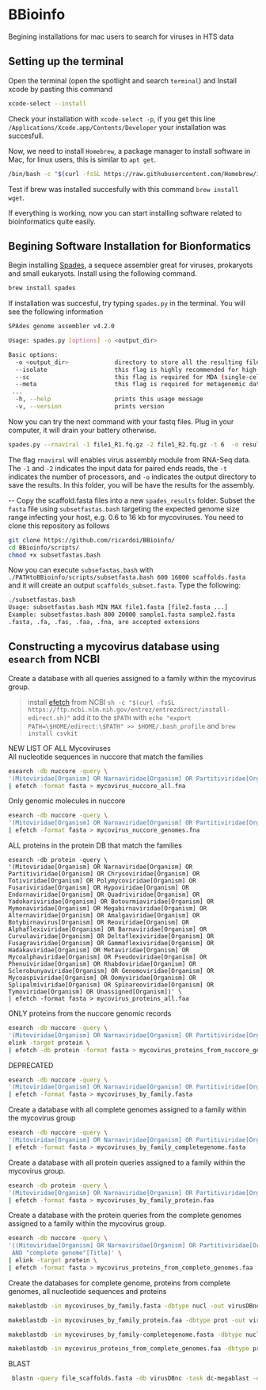 # BBioinfo
Begining installations for mac users to search for viruses in HTS data

## Setting up the terminal
Open the terminal (open the spotlight and search `terminal`) and Install xcode by pasting this command 
```bash
xcode-select --install
```
Check your installation with `xcode-select -p`, if you get this line `/Applications/Xcode.app/Contents/Developer` your installation was succesfull.

Now, we need to install `Homebrew`, a package manager to install software in Mac, for linux users, this is similar to `apt get`.  
```bash
/bin/bash -c "$(curl -fsSL https://raw.githubusercontent.com/Homebrew/install/HEAD/install.sh)"
```
Test if brew was installed succesfully with this command `brew install wget`. 

If everything is working, now you can start installing software related to bioinformatics quite easily.

## Begining Software Installation for Bionformatics
Begin installing [Spades](http://ablab.github.io/spades/), a sequece assembler great for viruses, prokaryots and small eukaryots. 
Install using the following command.
```bash
brew install spades
```
If installation was succesful, try typing `spades.py` in the terminal.
You will see the following information 
```bash
SPAdes genome assembler v4.2.0

Usage: spades.py [options] -o <output_dir>

Basic options:
  -o <output_dir>             directory to store all the resulting files (required)
  --isolate                   this flag is highly recommended for high-coverage isolate and multi-cell data
  --sc                        this flag is required for MDA (single-cell) data
  --meta                      this flag is required for metagenomic data
 ...
  -h, --help                  prints this usage message
  -v, --version               prints version
```

Now you can try the next command with your fastq files. Plug in your computer, it will drain your battery otherwise.
```bash
spades.py --rnaviral -1 file1_R1.fq.gz -2 file1_R2.fq.gz -t 6  -o results_out
```
The flag `rnaviral` will enables virus assembly module from RNA-Seq data. The `-1` and `-2` indicates the input data for paired ends reads, the `-t` indicates the number of processors, and `-o` indicates the output directory to save the results. In this folder, you will be have the results for the assembly.

--
Copy the scaffold.fasta files into a new `spades_results` folder. Subset the `fasta` file using `subsetfastas.bash` targeting the expected genome size range infecting your host, e.g. 0.6 to 16 kb for mycoviruses.
You need to clone this repository as follows
```bash
git clone https://github.com/ricardoi/BBioinfo/
cd BBioinfo/scripts/
chmod +x subsetfastas.bash
```
Now you can execute `subsefastas.bash` with `./PATHtoBBioinfo/scripts/subsetfasta.bash 600 16000 scaffolds.fasta` and it will create an output `scaffolds_subset.fasta`.
Type the following:
```bash
./subsetfastas.bash
Usage: subsetfastas.bash MIN MAX file1.fasta [file2.fasta ...]
Example: subsetfastas.bash 800 20000 sample1.fasta sample2.fasta
.fasta, .fa, .fas, .faa, .fna, are accepted extensions
```

## Constructing a mycovirus database using `esearch` from NCBI
Create a database with all queries assigned to a family within the mycovirus group.
> install [efetch](https://www.ncbi.nlm.nih.gov/books/NBK179288/) from NCBI `sh -c "$(curl -fsSL https://ftp.ncbi.nlm.nih.gov/entrez/entrezdirect/install-edirect.sh)"` add it to the `$PATH` with `echo "export PATH=\$HOME/edirect:\$PATH" >> $HOME/.bash_profile`
and `brew install csvkit`


NEW LIST OF ALL Mycoviruses \
All nucleotide sequences in nuccore that match the families
```bash
esearch -db nuccore -query \
'(Mitoviridae[Organism] OR Narnaviridae[Organism] OR Partitiviridae[Organism] OR Chrysoviridae[Organism] OR Totiviridae[Organism] OR Polymycoviridae[Organism] OR Fusariviridae[Organism] OR Hypoviridae[Organism] OR Endornaviridae[Organism] OR Quadriviridae[Organism] OR Yadokariviridae[Organism] OR Botourmiaviridae[Organism] OR Mymonaviridae[Organism] OR Megabirnaviridae[Organism] OR Alternaviridae[Organism] OR Amalgaviridae[Organism] OR Botybirnavirus[Organism] OR Reoviridae[Organism] OR Alphaflexiviridae[Organism] OR Barnaviridae[Organism] OR Curvulaviridae[Organism] OR Deltaflexiviridae[Organism] OR Fusagraviridae[Organism] OR Gammaflexiviridae[Organism] OR Hadakaviridae[Organism] OR Metaviridae[Organism] OR Mycoalphaviridae[Organism] OR Pseudoviridae[Organism] OR Phenuiviridae[Organism] OR Rhabdoviridae[Organism] OR Sclerobunyaviridae[Organism] OR Genomoviridae[Organism] OR Mycoaspiviridae[Organism] OR Oomyviridae[Organism] OR Splipalmiviridae[Organism] OR Spinareoviridae[Organism] OR Tymoviridae[Organism] OR Unassigned[Organism])' \
| efetch -format fasta > mycovirus_nuccore_all.fna
```
Only genomic molecules in nuccore
```bash
esearch -db nuccore -query \
'(Mitoviridae[Organism] OR Narnaviridae[Organism] OR Partitiviridae[Organism] OR Chrysoviridae[Organism] OR Totiviridae[Organism] OR Polymycoviridae[Organism] OR Fusariviridae[Organism] OR Hypoviridae[Organism] OR Endornaviridae[Organism] OR Quadriviridae[Organism] OR Yadokariviridae[Organism] OR Botourmiaviridae[Organism] OR Mymonaviridae[Organism] OR Megabirnaviridae[Organism] OR Alternaviridae[Organism] OR Amalgaviridae[Organism] OR Botybirnavirus[Organism] OR Reoviridae[Organism] OR Alphaflexiviridae[Organism] OR Barnaviridae[Organism] OR Curvulaviridae[Organism] OR Deltaflexiviridae[Organism] OR Fusagraviridae[Organism] OR Gammaflexiviridae[Organism] OR Hadakaviridae[Organism] OR Metaviridae[Organism] OR Mycoalphaviridae[Organism] OR Pseudoviridae[Organism] OR Phenuiviridae[Organism] OR Rhabdoviridae[Organism] OR Sclerobunyaviridae[Organism] OR Genomoviridae[Organism] OR Mycoaspiviridae[Organism] OR Oomyviridae[Organism] OR Splipalmiviridae[Organism] OR Spinareoviridae[Organism] OR Tymoviridae[Organism] OR Unassigned[Organism] AND (complete genome[Title]))' \
| efetch -format fasta > mycovirus_nuccore_genomes.fna
```
ALL proteins in the protein DB that match the families
```
esearch -db protein -query \
'(Mitoviridae[Organism] OR Narnaviridae[Organism] OR Partitiviridae[Organism] OR Chrysoviridae[Organism] OR Totiviridae[Organism] OR Polymycoviridae[Organism] OR Fusariviridae[Organism] OR Hypoviridae[Organism] OR Endornaviridae[Organism] OR Quadriviridae[Organism] OR Yadokariviridae[Organism] OR Botourmiaviridae[Organism] OR Mymonaviridae[Organism] OR Megabirnaviridae[Organism] OR Alternaviridae[Organism] OR Amalgaviridae[Organism] OR Botybirnavirus[Organism] OR Reoviridae[Organism] OR Alphaflexiviridae[Organism] OR Barnaviridae[Organism] OR Curvulaviridae[Organism] OR Deltaflexiviridae[Organism] OR Fusagraviridae[Organism] OR Gammaflexiviridae[Organism] OR Hadakaviridae[Organism] OR Metaviridae[Organism] OR Mycoalphaviridae[Organism] OR Pseudoviridae[Organism] OR Phenuiviridae[Organism] OR Rhabdoviridae[Organism] OR Sclerobunyaviridae[Organism] OR Genomoviridae[Organism] OR Mycoaspiviridae[Organism] OR Oomyviridae[Organism] OR Splipalmiviridae[Organism] OR Spinareoviridae[Organism] OR Tymoviridae[Organism] OR Unassigned[Organism])' \
| efetch -format fasta > mycovirus_proteins_all.faa
```
ONLY proteins from the nuccore genomic records
```bash
esearch -db nuccore -query \
'(Mitoviridae[Organism] OR Narnaviridae[Organism] OR Partitiviridae[Organism] OR Chrysoviridae[Organism] OR Totiviridae[Organism] OR Polymycoviridae[Organism] OR Fusariviridae[Organism] OR Hypoviridae[Organism] OR Endornaviridae[Organism] OR Quadriviridae[Organism] OR Yadokariviridae[Organism] OR Botourmiaviridae[Organism] OR Mymonaviridae[Organism] OR Megabirnaviridae[Organism] OR Alternaviridae[Organism] OR Amalgaviridae[Organism] OR Botybirnavirus[Organism] OR Reoviridae[Organism] OR Alphaflexiviridae[Organism] OR Barnaviridae[Organism] OR Curvulaviridae[Organism] OR Deltaflexiviridae[Organism] OR Fusagraviridae[Organism] OR Gammaflexiviridae[Organism] OR Hadakaviridae[Organism] OR Metaviridae[Organism] OR Mycoalphaviridae[Organism] OR Pseudoviridae[Organism] OR Phenuiviridae[Organism] OR Rhabdoviridae[Organism] OR Sclerobunyaviridae[Organism] OR Genomoviridae[Organism] OR Mycoaspiviridae[Organism] OR Oomyviridae[Organism] OR Splipalmiviridae[Organism] OR Spinareoviridae[Organism] OR Tymoviridae[Organism] OR Unassigned[Organism] AND (complete genome[Title]))' \
elink -target protein \
| efetch -db protein -format fasta > mycovirus_proteins_from_nuccore_genomes.faa
```

DEPRECATED
```bash
esearch -db nuccore -query \
'(Mitoviridae[Organism] OR Narnaviridae[Organism] OR Partitiviridae[Organism] OR Chrysoviridae[Organism] OR Totiviridae[Organism] OR Polymycoviridae[Organism] OR Fusariviridae[Organism] OR Hypoviridae[Organism] OR Endornaviridae[Organism] OR Quadriviridae[Organism] OR Yadokariviridae[Organism] OR Botourmiaviridae[Organism] OR Mymonaviridae[Organism] OR Megabirnaviridae[Organism] OR Alternaviridae[Organism])' \
| efetch -format fasta > mycoviruses_by_family.fasta
```
Create a database with all complete genomes assigned to a family within the mycovirus group
```bash
esearch -db nuccore -query \
'(Mitoviridae[Organism] OR Narnaviridae[Organism] OR Partitiviridae[Organism] OR Chrysoviridae[Organism] OR Totiviridae[Organism] OR Polymycoviridae[Organism] OR Fusariviridae[Organism] OR Hypoviridae[Organism] OR Endornaviridae[Organism] OR Quadriviridae[Organism] OR Yadokariviridae[Organism] OR Botourmiaviridae[Organism] OR Mymonaviridae[Organism] OR Megabirnaviridae[Organism] OR Alternaviridae[Organism] AND (complete genome[Title]))' \
| efetch -format fasta > mycoviruses_by_family_completegenome.fasta
```
Create a database with all protein queries assigned to a family within the mycovirus group.
```bash
esearch -db protein -query \
'(Mitoviridae[Organism] OR Narnaviridae[Organism] OR Partitiviridae[Organism] OR Chrysoviridae[Organism] OR Totiviridae[Organism] OR Polymycoviridae[Organism] OR Fusariviridae[Organism] OR Hypoviridae[Organism] OR Endornaviridae[Organism] OR Quadriviridae[Organism] OR Yadokariviridae[Organism] OR Botourmiaviridae[Organism] OR Mymonaviridae[Organism] OR Megabirnaviridae[Organism] OR Alternaviridae[Organism])' \
| efetch -format fasta > mycoviruses_by_family_protein.faa
```
Create a database with the protein queries from the complete genomes assigned to a family within the mycovirus group.
```bash
esearch -db nuccore -query \
'((Mitoviridae[Organism] OR Narnaviridae[Organism] OR Partitiviridae[Organism] OR Chrysoviridae[Organism] OR Totiviridae[Organism] OR Polymycoviridae[Organism] OR Fusariviridae[Organism] OR Hypoviridae[Organism] OR Endornaviridae[Organism] OR Quadriviridae[Organism] OR Yadokariviridae[Organism] OR Botourmiaviridae[Organism] OR Mymonaviridae[Organism] OR Megabirnaviridae[Organism] OR Alternaviridae[Organism])) 
 AND "complete genome"[Title]' \
| elink -target protein \
| efetch -format fasta > mycovirus_proteins_from_complete_genomes.faa
```


Create the databases for complete genome, proteins from complete genomes, all nucleotide sequences and proteins
```bash
makeblastdb -in mycoviruses_by_family.fasta -dbtype nucl -out virusDBnc -parse_seqids -hash_index -title "Mycoviruses (nucl)"

makeblastdb -in mycoviruses_by_family_protein.faa -dbtype prot -out virusDBaa -parse_seqids -hash_index -title "Mycoviruses (aa)"

makeblastdb -in mycoviruses_by_family-completegenome.fasta -dbtype nucl -out virusDBgeno -parse_seqids -hash_index -title "Mycoviruses (geno)"

makeblastdb -in mycovirus_proteins_from_complete_genomes.faa -dbtype prot -out virusDBprot -parse_seqids -hash_index -title "Mycoviruses (prot)"
```

BLAST
```bash
 blastn -query file_scaffolds.fasta -db virusDBnc -task dc-megablast -evalue 1e-5 -max_target_seqs 5 -num_threads 6 -outfmt '6 qseqid sseqid pident length qcovs evalue bitscore staxids sscinames scomnames sskingdoms stitle' -out file_blastn_res.tsv"
```











